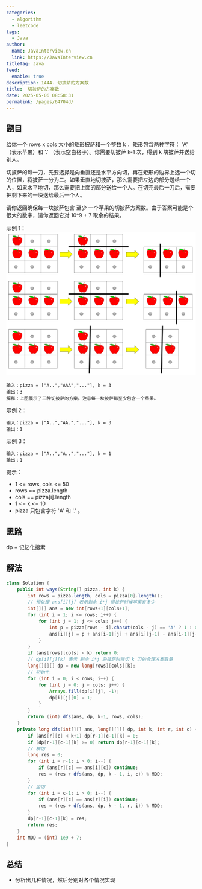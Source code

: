 ```yaml
---
categories: 
  - algorithm
  - leetcode
tags: 
  - Java
author: 
  name: JavaInterview.cn
  link: https://JavaInterview.cn
titleTag: Java
feed: 
  enable: true
description: 1444. 切披萨的方案数
title:  切披萨的方案数
date: 2025-05-06 08:58:31
permalink: /pages/64704d/
---
```


## 题目

给你一个 rows x cols 大小的矩形披萨和一个整数 k ，矩形包含两种字符： 'A' （表示苹果）和 '.' （表示空白格子）。你需要切披萨 k-1 次，得到 k 块披萨并送给别人。

切披萨的每一刀，先要选择是向垂直还是水平方向切，再在矩形的边界上选一个切的位置，将披萨一分为二。如果垂直地切披萨，那么需要把左边的部分送给一个人，如果水平地切，那么需要把上面的部分送给一个人。在切完最后一刀后，需要把剩下来的一块送给最后一个人。

请你返回确保每一块披萨包含 至少 一个苹果的切披萨方案数。由于答案可能是个很大的数字，请你返回它对 10^9 + 7 取余的结果。



示例 1：
![ways_to_cut_apple_1.png](../../../media/pictures/leetcode/ways_to_cut_apple_1.png)


    输入：pizza = ["A..","AAA","..."], k = 3
    输出：3
    解释：上图展示了三种切披萨的方案。注意每一块披萨都至少包含一个苹果。
示例 2：

    输入：pizza = ["A..","AA.","..."], k = 3
    输出：1
示例 3：

    输入：pizza = ["A..","A..","..."], k = 1
    输出：1


提示：

* 1 <= rows, cols <= 50
* rows == pizza.length
* cols == pizza[i].length
* 1 <= k <= 10
* pizza 只包含字符 'A' 和 '.' 。

## 思路

dp + 记忆化搜索

## 解法
```java
class Solution {
    public int ways(String[] pizza, int k) {
        int rows = pizza.length, cols = pizza[0].length();
        // 预处理 ans[i][j] 表示剩余 i*j 得披萨时候苹果有多少
        int[][] ans = new int[rows+1][cols+1];
        for (int i = 1; i <= rows; i++) {
            for (int j = 1; j <= cols; j++) {
                int p = pizza[rows - i].charAt(cols - j) == 'A' ? 1 : 0;
                ans[i][j] = p + ans[i-1][j] + ans[i][j-1] - ans[i-1][j-1];
            }
        }
        if (ans[rows][cols] < k) return 0;
        // dp[i][j][k] 表示 剩余 i*j 的披萨时候切 k 刀的合理方案数量
        long[][][] dp = new long[rows][cols][k];
        // 初始化
        for (int i = 0; i < rows; i++) {
            for (int j = 0; j < cols; j++) {
                Arrays.fill(dp[i][j], -1);
                dp[i][j][0] = 1;
            }
        }
        return (int) dfs(ans, dp, k-1, rows, cols);
    }
    private long dfs(int[][] ans, long[][][] dp, int k, int r, int c) {
        if (ans[r][c] < k+1) dp[r-1][c-1][k] = 0;
        if (dp[r-1][c-1][k] >= 0) return dp[r-1][c-1][k];
        // 横切
        long res = 0;
        for (int i = r-1; i > 0; i--) {
            if (ans[r][c] == ans[i][c]) continue;
            res = (res + dfs(ans, dp, k - 1, i, c)) % MOD;
        }
        // 竖切
        for (int i = c-1; i > 0; i--) {
            if (ans[r][c] == ans[r][i]) continue;
            res = (res + dfs(ans, dp, k - 1, r, i)) % MOD;
        }
        dp[r-1][c-1][k] = res;
        return res;
    }
    int MOD = (int) 1e9 + 7;
}

```

## 总结

- 分析出几种情况，然后分别对各个情况实现 
